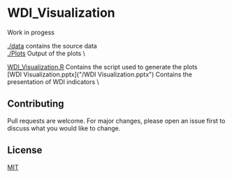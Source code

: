 # WDI_Visualization


Work in progess

[./data](/data) contains the source data \
[./Plots](/Plots) Output of the plots \

[WDI_Visualization.R](/WDI_Visualization.R) Contains the script used to generate the plots \
[WDI Visualization.pptx]("/WDI Visualization.pptx") Contains the presentation of WDI indicators \

## Contributing
Pull requests are welcome. For major changes, please open an issue first to discuss what you would like to change.

## License
[MIT](https://choosealicense.com/licenses/mit/)
